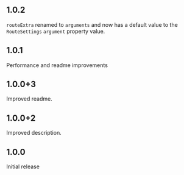 ## 1.0.2
`routeExtra` renamed to `arguments` and now has a default value to the `RouteSettings` `argument` property value.
## 1.0.1
Performance and readme improvements
## 1.0.0+3
Improved readme.
## 1.0.0+2
Improved description.
## 1.0.0
Initial release